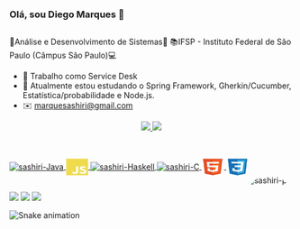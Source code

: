 ### Olá, sou Diego Marques 👋

##

👾Análise e Desenvolvimento de Sistemas👾
📚IFSP - Instituto Federal de São Paulo (Câmpus São Paulo)💻

- 🔭 Trabalho como Service Desk
- 🌱 Atualmente estou estudando o Spring Framework, Gherkin/Cucumber, Estatística/probabilidade e Node.js.
- ✉️ marquesashiri@gmail.com

<div align="center">
  <a href="https://github.com/SASHIRl">
  <img height="180em" src="https://github-readme-stats.vercel.app/api?username=SASHIRl&show_icons=true&theme=dark&include_all_commits=true&count_private=true"/>
  <img height="180em" src="https://github-readme-stats.vercel.app/api/top-langs/?username=SASHIRl&layout=compact&langs_count=7&theme=dark"/>
</div>
  
  ##
  
<div style="display: inline_block"><br>
  <img align="center" alt="sashiri-Java" height="30" width="40" src="https://cdn.jsdelivr.net/gh/devicons/devicon/icons/java/java-original.svg">
  <img align="center" alt="sashiri-Js" height="30" width="40" src="https://raw.githubusercontent.com/devicons/devicon/master/icons/javascript/javascript-plain.svg">
  <img align="center" alt="sashiri-Haskell" height="30" width="40" src="https://cdn.jsdelivr.net/gh/devicons/devicon/icons/haskell/haskell-original.svg">
  <img align="center" alt="sashiri-C" height="30" width="40" src="https://cdn.jsdelivr.net/gh/devicons/devicon/icons/c/c-plain.svg">
  <img align="center" alt="sashiri-HTML" height="30" width="40" src="https://raw.githubusercontent.com/devicons/devicon/master/icons/html5/html5-original.svg">
  <img align="center" alt="sashiri-CSS" height="30" width="40" src="https://raw.githubusercontent.com/devicons/devicon/master/icons/css3/css3-original.svg">
  <img align="right" alt="sashiri-pic" height="150" style="border-radius:50px;" src="https://media.discordapp.net/attachments/933495362109468695/933495450445676604/download20200805221419.png?width=422&height=422">
</div>
  
  ##
  
<div>
  <a href="https://www.instagram.com/diegosashiri/" target="_blank"><img src="https://img.shields.io/badge/-Instagram-%23E4405F?style=for-the-badge&logo=instagram&logoColor=white" target="_blank"></a>
  <a href = "mailto:marquesashiri@gmail.com"><img src="https://img.shields.io/badge/Gmail-D14836?style=for-the-badge&logo=gmail&logoColor=white" target="_blank"></a>
  <a href="https://www.linkedin.com/in/diegomarques/" target="_blank"><img src="https://img.shields.io/badge/-LinkedIn-%230077B5?style=for-the-badge&logo=linkedin&logoColor=white" target="_blank"></a> 
</div>
  
 ![Snake animation](https://github.com/SASHIRl/SASHIRl/blob/output/github-contribution-grid-snake.svg)
